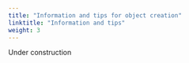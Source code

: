 ```yaml
---
title: "Information and tips for object creation"
linktitle: "Information and tips"
weight: 3
---
```


Under construction
